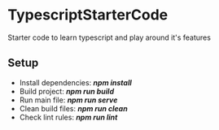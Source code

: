 # TypescriptStarterCode
Starter code to learn typescript and play around it's features

## Setup
- Install dependencies:   **_npm install_**
- Build project:  **_npm run build_**
- Run main file:  **_npm run serve_**
- Clean build files:  **_npm run clean_**
- Check lint rules: **_npm run lint_**
